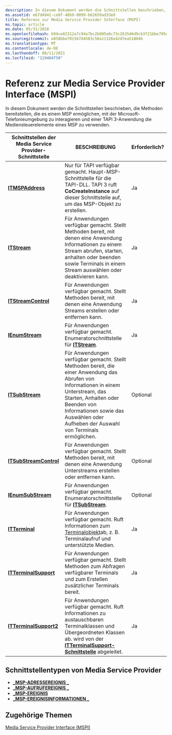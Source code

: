 ```yaml
---
description: In diesem Dokument werden die Schnittstellen beschrieben, die Methoden bereitstellen, die es einem MSP ermöglichen, mit der Microsoft-Telefonieumgebung zu interagieren und einer TAPI 3-Anwendung die Verwendung von MSPs-Mediensteuerelementen zu ermöglichen.
ms.assetid: e67d4941-ce0f-48b9-8099-b62659ad33e0
title: Referenz zur Media Service Provider Interface (MSPI)
ms.topic: article
ms.date: 05/31/2018
ms.openlocfilehash: b94ce02312a7c94a7bc2b805a6c73c263546d9cb3f21bbe795d92a91b1010a0d
ms.sourcegitcommit: e858bbe701567d4583c50a11326e42d7ea51804b
ms.translationtype: MT
ms.contentlocale: de-DE
ms.lasthandoff: 08/11/2021
ms.locfileid: "119404750"
---
```

# <a name="media-service-provider-interface-mspi-reference"></a>Referenz zur Media Service Provider Interface (MSPI)

In diesem Dokument werden die Schnittstellen beschrieben, die Methoden bereitstellen, die es einem MSP ermöglichen, mit der Microsoft-Telefonieumgebung zu interagieren und einer TAPI 3-Anwendung die Mediensteuerelemente eines MSP zu verwenden.



| Schnittstellen der Media Service Provider-Schnittstelle      | BESCHREIBUNG                                                                                                                                                                            | Erforderlich? |
|--------------------------------------------------|----------------------------------------------------------------------------------------------------------------------------------------------------------------------------------------|-----------|
| [**ITMSPAddress**](/windows/desktop/api/msp/nn-msp-itmspaddress)             | Nur für TAPI verfügbar gemacht. Haupt-MSP-Schnittstelle für die TAPI-DLL. TAPI 3 ruft **CoCreateInstance** auf dieser Schnittstelle auf, um das MSP-Objekt zu erstellen.                                               | Ja       |
| [**ITStream**](/windows/win32/api/tapi3if/nn-tapi3if-itstream)                     | Für Anwendungen verfügbar gemacht. Stellt Methoden bereit, mit denen eine Anwendung Informationen zu einem Stream abrufen, starten, anhalten oder beenden sowie Terminals in einem Stream auswählen oder deaktivieren kann. | Ja       |
| [**ITStreamControl**](/windows/win32/api/tapi3if/nn-tapi3if-itstreamcontrol)       | Für Anwendungen verfügbar gemacht. Stellt Methoden bereit, mit denen eine Anwendung Streams erstellen oder entfernen kann.                                                                                       | Ja       |
| [**IEnumStream**](/windows/desktop/api/tapi3if/nn-tapi3if-ienumstream)               | Für Anwendungen verfügbar gemacht. Enumeratorschnittstelle für [**ITStream**](/windows/win32/api/tapi3if/nn-tapi3if-itstream).                                                                                                        | Ja       |
| [**ITSubStream**](/windows/win32/api/tapi3if/nn-tapi3if-itsubstream)               | Für Anwendungen verfügbar gemacht. Stellt Methoden bereit, die einer Anwendung das Abrufen von Informationen in einem Unterstream, das Starten, Anhalten oder Beenden von Informationen sowie das Auswählen oder Aufheben der Auswahl von Terminals ermöglichen.          | Optional  |
| [**ITSubStreamControl**](/windows/win32/api/tapi3if/nn-tapi3if-itsubstreamcontrol) | Für Anwendungen verfügbar gemacht. Stellt Methoden bereit, mit denen eine Anwendung Unterstreams erstellen oder entfernen kann.                                                                                    | Optional  |
| [**IEnumSubStream**](/windows/desktop/api/tapi3if/nn-tapi3if-ienumsubstream)         | Für Anwendungen verfügbar gemacht. Enumeratorschnittstelle für [**ITSubStream**](/windows/win32/api/tapi3if/nn-tapi3if-itsubstream).                                                                                                  | Optional  |
| [**ITTerminal**](/windows/win32/api/tapi3if/nn-tapi3if-itterminal)                 | Für Anwendungen verfügbar gemacht. Ruft Informationen zum [Terminalobjekt](terminal-object.md)ab, z. B. Terminalaufruf und unterstützte Medien.                                                    | Ja       |
| [**ITTerminalSupport**](/windows/win32/api/tapi3if/nn-tapi3if-itterminalsupport)   | Für Anwendungen verfügbar gemacht. Stellt Methoden zum Abfragen verfügbarer Terminals und zum Erstellen zusätzlicher Terminals bereit.                                                                             | Ja       |
| [**ITTerminalSupport2**](/windows/desktop/api/tapi3if/nn-tapi3if-itterminalsupport2) | Für Anwendungen verfügbar gemacht. Ruft Informationen zu austauschbaren Terminalklassen und Übergeordneten Klassen ab. wird von der [**ITTerminalSupport-Schnittstelle**](/windows/win32/api/tapi3if/nn-tapi3if-itterminalsupport) abgeleitet.           | Ja       |



 

## <a name="media-service-provider-interface-types"></a>Schnittstellentypen von Media Service Provider

-   [**\_MSP-ADRESSEREIGNIS \_**](/windows/win32/api/msp/ne-msp-msp_address_event)
-   [**\_MSP-AUFRUFEREIGNIS \_**](/windows/win32/api/msp/ne-msp-msp_call_event)
-   [**\_MSP-EREIGNIS**](/windows/win32/api/msp/ne-msp-msp_event)
-   [**\_MSP-EREIGNISINFORMATIONEN \_**](/windows/win32/api/msp/ns-msp-msp_event_info)

## <a name="related-topics"></a>Zugehörige Themen

<dl> <dt>

[Media Service Provider Interface (MSPI)](media-service-provider-interface-mspi-.md)
</dt> </dl>

 

 

